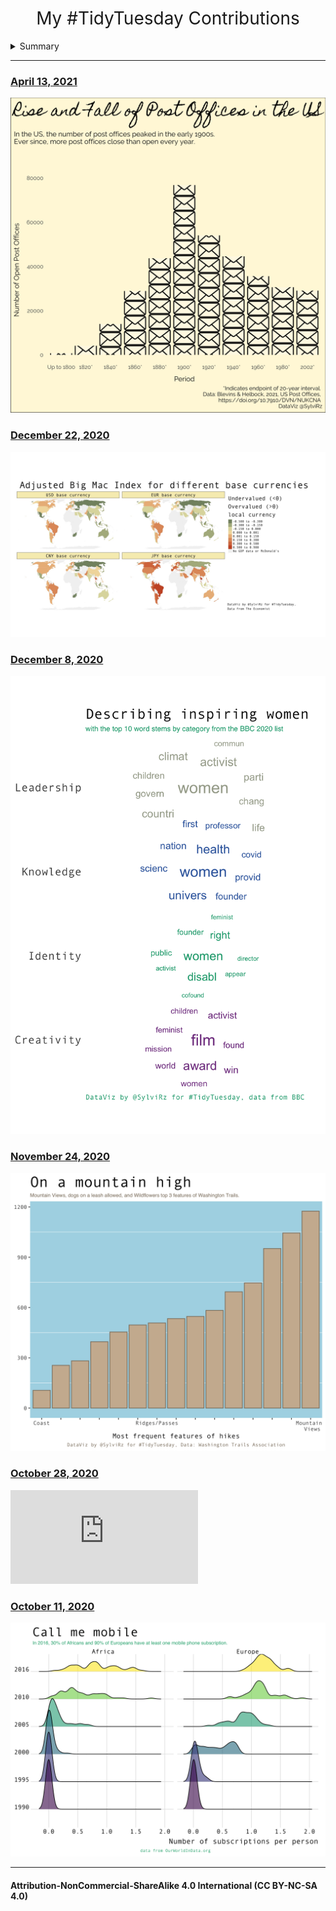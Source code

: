 <h1 style="font-weight:normal" align="center">
  &nbsp;My #TidyTuesday Contributions&nbsp;
</h1>


<!--
Quick Link
-->


<details>
<summary>Summary</summary>

<!-- toc -->
* **2020**
  - December 22, 2020 [Big Mac](https://github.com/SylviRz/TidyTuesday/blob/main/20201222/bigmacindex_by_currency.jpg)
  - December 8, 2020 [BBC Influential Women](https://github.com/SylviRz/TidyTuesday/blob/main/20201208/describing_influential_women.png)
  - November 24, 2020 [Washington Trails](https://github.com/SylviRz/TidyTuesday/blob/main/20201124/mountainhigh1.png)
  - October 28, 2020 [Windturbines in Canada](https://github.com/SylviRz/TidyTuesday/blob/main/20201028/manufacturers_province.pdf)
  - October 11, 2020 [Mobile Phones and Landlines](https://github.com/SylviRz/TidyTuesday/blob/main/20201110/callMeMobile3.png)
* **2021**
  - April 13, 2021 [Rise and Fall of US Post Offices](https://github.com/SylviRz/TidyTuesday/blob/main/20210413/20210413.png)
<!-- tocstop -->


</details>

***

### [April 13, 2021](https://github.com/SylviRz/TidyTuesday/blob/main/20210413/20210413.png) 

![](https://github.com/SylviRz/TidyTuesday/blob/main/20210413/20210413.png)



### [December 22, 2020](https://github.com/SylviRz/TidyTuesday/blob/main/20201222/bigmacindex_by_currency.jpg)

![](https://github.com/SylviRz/TidyTuesday/blob/main/20201222/bigmacindex_by_currency.jpg)



### [December 8, 2020](https://github.com/SylviRz/TidyTuesday/blob/main/20201208/describing_influential_women.png)

![](https://github.com/SylviRz/TidyTuesday/blob/main/20201208/describing_influential_women.png)


### [November 24, 2020](https://github.com/SylviRz/TidyTuesday/blob/main/20201124/mountainhigh1.png)

![](https://github.com/SylviRz/TidyTuesday/blob/main/20201124/mountainhigh1.png)

### [October 28, 2020](https://github.com/SylviRz/TidyTuesday/blob/main/20201028/manufacturers_province.pdf)

![](https://github.com/SylviRz/TidyTuesday/blob/main/20201028/manufacturers_province.pdf)

### [October 11, 2020](https://github.com/SylviRz/TidyTuesday/blob/main/20201110/callMeMobile3.png)

![](https://github.com/SylviRz/TidyTuesday/blob/main/20201110/callMeMobile3.png)

***

#### Attribution-NonCommercial-ShareAlike 4.0 International (CC BY-NC-SA 4.0)
<div style="width:300px; height:200px">
<img src=https://camo.githubusercontent.com/00f7814990f36f84c5ea74cba887385d8a2f36be/68747470733a2f2f646f63732e636c6f7564706f7373652e636f6d2f696d616765732f63632d62792d6e632d73612e706e67 alt="" height="42">
</div>
